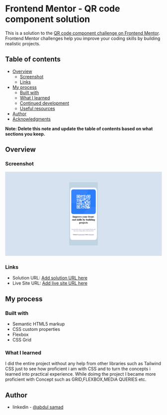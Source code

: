 # Frontend Mentor - QR code component solution

This is a solution to the [QR code component challenge on Frontend Mentor](https://www.frontendmentor.io/challenges/qr-code-component-iux_sIO_H). Frontend Mentor challenges help you improve your coding skills by building realistic projects. 

## Table of contents

- [Overview](#overview)
  - [Screenshot](#screenshot)
  - [Links](#links)
- [My process](#my-process)
  - [Built with](#built-with)
  - [What I learned](#what-i-learned)
  - [Continued development](#continued-development)
  - [Useful resources](#useful-resources)
- [Author](#author)
- [Acknowledgments](#acknowledgments)

**Note: Delete this note and update the table of contents based on what sections you keep.**

## Overview

### Screenshot

![](screenshot.png)

### Links

- Solution URL: [Add solution URL here](https://github.com/samadkhan9/QR-code-challenge.git)
- Live Site URL: [Add live site URL here](https://samadkhan9.github.io/QR-code-challenge/)

## My process

### Built with

- Semantic HTML5 markup
- CSS custom properties
- Flexbox
- CSS Grid

### What I learned

I did the entire project without any help from other libraries such as Tailwind CSS just to see how proficient i am with CSS and to turn the concepts i learned into practical experience.
While doimg the project I became more proficient with Concept such as GRID,FLEXBOX,MEDiA QUERIES etc.

## Author

- linkedin - [@abdul samad](https://www.linkedin.com/in/abdul-samad-66a501223/)
